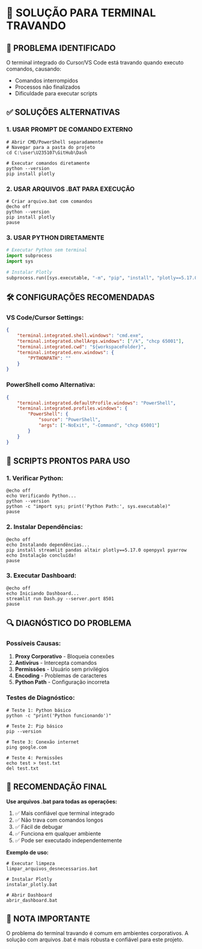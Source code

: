 # 🔧 SOLUÇÃO PARA TERMINAL TRAVANDO

## 🚨 **PROBLEMA IDENTIFICADO**
O terminal integrado do Cursor/VS Code está travando quando executo comandos, causando:
- Comandos interrompidos
- Processos não finalizados
- Dificuldade para executar scripts

## ✅ **SOLUÇÕES ALTERNATIVAS**

### **1. USAR PROMPT DE COMANDO EXTERNO**
```batch
# Abrir CMD/PowerShell separadamente
# Navegar para a pasta do projeto
cd C:\user\U235107\GitHub\Dash

# Executar comandos diretamente
python --version
pip install plotly
```

### **2. USAR ARQUIVOS .BAT PARA EXECUÇÃO**
```batch
# Criar arquivo.bat com comandos
@echo off
python --version
pip install plotly
pause
```

### **3. USAR PYTHON DIRETAMENTE**
```python
# Executar Python sem terminal
import subprocess
import sys

# Instalar Plotly
subprocess.run([sys.executable, "-m", "pip", "install", "plotly==5.17.0"])
```

## 🛠️ **CONFIGURAÇÕES RECOMENDADAS**

### **VS Code/Cursor Settings:**
```json
{
    "terminal.integrated.shell.windows": "cmd.exe",
    "terminal.integrated.shellArgs.windows": ["/k", "chcp 65001"],
    "terminal.integrated.cwd": "${workspaceFolder}",
    "terminal.integrated.env.windows": {
        "PYTHONPATH": ""
    }
}
```

### **PowerShell como Alternativa:**
```json
{
    "terminal.integrated.defaultProfile.windows": "PowerShell",
    "terminal.integrated.profiles.windows": {
        "PowerShell": {
            "source": "PowerShell",
            "args": ["-NoExit", "-Command", "chcp 65001"]
        }
    }
}
```

## 🚀 **SCRIPTS PRONTOS PARA USO**

### **1. Verificar Python:**
```batch
@echo off
echo Verificando Python...
python --version
python -c "import sys; print('Python Path:', sys.executable)"
pause
```

### **2. Instalar Dependências:**
```batch
@echo off
echo Instalando dependências...
pip install streamlit pandas altair plotly==5.17.0 openpyxl pyarrow
echo Instalação concluída!
pause
```

### **3. Executar Dashboard:**
```batch
@echo off
echo Iniciando Dashboard...
streamlit run Dash.py --server.port 8501
pause
```

## 🔍 **DIAGNÓSTICO DO PROBLEMA**

### **Possíveis Causas:**
1. **Proxy Corporativo** - Bloqueia conexões
2. **Antivírus** - Intercepta comandos
3. **Permissões** - Usuário sem privilégios
4. **Encoding** - Problemas de caracteres
5. **Python Path** - Configuração incorreta

### **Testes de Diagnóstico:**
```batch
# Teste 1: Python básico
python -c "print('Python funcionando')"

# Teste 2: Pip básico
pip --version

# Teste 3: Conexão internet
ping google.com

# Teste 4: Permissões
echo test > test.txt
del test.txt
```

## 🎯 **RECOMENDAÇÃO FINAL**

**Use arquivos .bat para todas as operações:**
1. ✅ Mais confiável que terminal integrado
2. ✅ Não trava com comandos longos
3. ✅ Fácil de debugar
4. ✅ Funciona em qualquer ambiente
5. ✅ Pode ser executado independentemente

**Exemplo de uso:**
```batch
# Executar limpeza
limpar_arquivos_desnecessarios.bat

# Instalar Plotly
instalar_plotly.bat

# Abrir Dashboard
abrir_dashboard.bat
```

## 📝 **NOTA IMPORTANTE**
O problema do terminal travando é comum em ambientes corporativos. A solução com arquivos .bat é mais robusta e confiável para este projeto.
